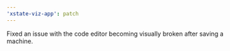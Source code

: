 ```yaml
---
'xstate-viz-app': patch
---
```


Fixed an issue with the code editor becoming visually broken after saving a machine.
